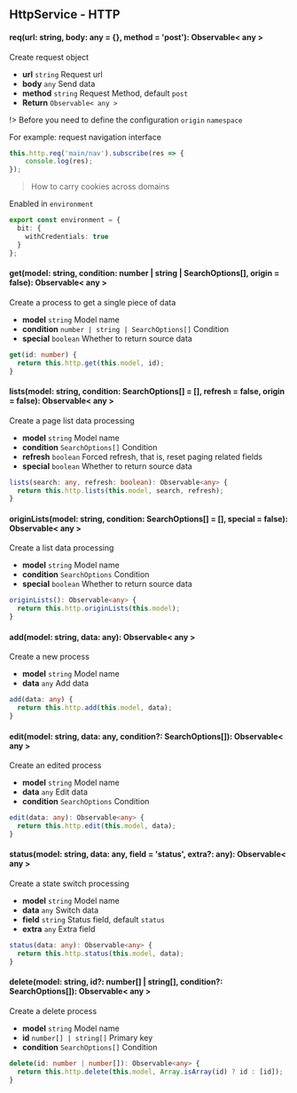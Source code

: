 ## HttpService - HTTP

#### req(url: string, body: any = {}, method = 'post'): Observable< any >

Create request object

- **url** `string` Request url
- **body** `any` Send data
- **method** `string` Request Method, default `post`
- **Return**  `Observable< any >`

!> Before you need to define the configuration `origin` `namespace`

For example: request navigation interface

```typescript
this.http.req('main/nav').subscribe(res => {
    console.log(res);
});
```


> How to carry cookies across domains

Enabled in `environment`

```typescript
export const environment = {
  bit: {
    withCredentials: true
  }
};
```

#### get(model: string, condition: number | string | SearchOptions[], origin = false): Observable< any >

Create a process to get a single piece of data

- **model** `string` Model name
- **condition** `number | string | SearchOptions[]` Condition
- **special** `boolean` Whether to return source data

```typescript
get(id: number) {
  return this.http.get(this.model, id);
}
```

#### lists(model: string, condition: SearchOptions[] = [], refresh = false, origin = false): Observable< any >

Create a page list data processing

- **model** `string` Model name
- **condition** `SearchOptions[]` Condition
- **refresh** `boolean` Forced refresh, that is, reset paging related fields
- **special** `boolean` Whether to return source data

```typescript
lists(search: any, refresh: boolean): Observable<any> {
  return this.http.lists(this.model, search, refresh);
}
```

#### originLists(model: string, condition: SearchOptions[] = [], special = false): Observable< any >

Create a list data processing

- **model** `string` Model name
- **condition** `SearchOptions` Condition
- **special** `boolean` Whether to return source data

```typescript
originLists(): Observable<any> {
  return this.http.originLists(this.model);
}
```

#### add(model: string, data: any): Observable< any >

Create a new process

- **model** `string` Model name
- **data** `any` Add data

```typescript
add(data: any) {
  return this.http.add(this.model, data);
}
```

#### edit(model: string, data: any, condition?: SearchOptions[]): Observable< any >

Create an edited process

- **model** `string` Model name
- **data** `any` Edit data
- **condition** `SearchOptions` Condition

```typescript
edit(data: any): Observable<any> {
  return this.http.edit(this.model, data);
}
```

#### status(model: string, data: any, field = 'status', extra?: any): Observable< any >

Create a state switch processing

- **model** `string` Model name
- **data** `any` Switch data
- **field** `string` Status field, default `status`
- **extra** `any` Extra field

```typescript
status(data: any): Observable<any> {
  return this.http.status(this.model, data);
}
```

#### delete(model: string, id?: number[] | string[], condition?: SearchOptions[]): Observable< any >

Create a delete process

- **model** `string` Model name
- **id** `number[] | string[]` Primary key
- **condition** `SearchOptions[]` Condition

```typescript
delete(id: number | number[]): Observable<any> {
  return this.http.delete(this.model, Array.isArray(id) ? id : [id]);
}
```
